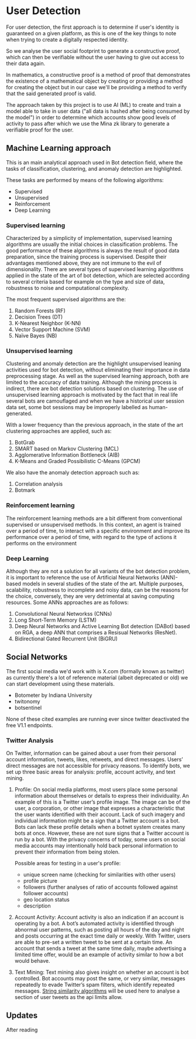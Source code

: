 # User Detection

For user detection, the first approach is to determine if user's identity is guaranteed on a given platform, as this is one of the key things to note when trying to create a digitally respected identity.

So we analyse the user social footprint to generate a constructive proof, which can then be verifiable without the user having to give out access to their data again.

In mathematics, a constructive proof is a method of proof that demonstrates the existence of a mathematical object by creating or providing a method for creating the object but in our case we'll be providing a method to verify that the said generated proof is valid.

The approach taken by this project is to use AI (ML) to create and train a model able to take in user data ("all data is hashed after being consumed by the model") in order to determine which accounts show good levels of activity to pass after which we use the Mina zk library to generate a verifiable proof for the user.

## Machine Learning approach

This is an main analytical approach used in Bot detection field, where the tasks of classification, clustering, and anomaly detection are highlighted.

These tasks are performed by means of the following algorithms:

- Supervised
- Unsupervised
- Reinforcement
- Deep Learning

### Supervised learning

Characterized by a simplicity of implementation, supervised learning algorithms are usually the initial choices in classification problems. The good performance of these algorithms is always the result of good data preparation, since the training process is supervised. Despite their advantages mentioned above, they are not immune to the evil of dimensionality. There are several types of supervised learning algorithms applied in the state of the art of bot detection, which are selected according to several criteria based for example on the type and size of data, robustness to noise and computational complexity.

The most frequent supervised algorithms are the:

1. Random Forests (RF)
2. Decision Trees (DT)
3. K-Nearest Neighbor (K-NN)
4. Vector Support Machine (SVM)
5. Naı̈ve Bayes (NB)

### Unsupervised learning

Clustering and anomaly detection are the highlight unsupervised leaning activities used for bot detection, without eliminating their importance in data preprocessing stage. As well as the supervised learning approach, both are limited to the accuracy of data training. Although the mining process is indirect, there are bot detection solutions based on clustering. The use of unsupervised learning
approach is motivated by the fact that in real life several bots are camouflaged and when we have a historical user session data set, some bot sessions may be improperly labelled as human-generated.

With a lower frequency than the previous approach, in the state of the art clustering approaches are applied,
such as:

1. BotGrab
2. SMART based on Markov Clustering (MCL)
3. Agglomerative Information Bottleneck (AIB)
4. K-Means and Graded Possibilistic C-Means (GPCM)

We also have the anomaly detection approach such as:

1. Correlation analysis
2. Botmark

### Reinforcement learning

The reinforcement learning methods are a bit different from conventional supervised or unsupervised methods. In this context, an agent is trained over a period of time, to interact with a specific environment and improve its performance over a period of time, with regard to the type of actions it performs on the environment

### Deep Learning

Although they are not a solution for all variants of the bot detection problem, it is important to reference the use
of Artificial Neural Networks (ANN)-based models in several studies of the state of the art. Multiple purposes,
scalability, robustness to incomplete and noisy data, can be the reasons for the choice, conversely, they are
very detrimental at saving computing resources. Some ANNs approaches are as follows:

1. Convolutional Neural Networkss (CNNs)
2. Long Short-Term Memory (LSTM)
3. Deep Neural Networks and Active Learning Bot detection (DABot) based on RGA, a deep ANN that comprises a Resisual Networks (ResNet).
4. Bidirectional Gated Recurrent Unit (BiGRU)

## Social Networks

The first social media we'd work with is X.com (formally known as twitter) as currently there's a lot of reference material (albeit deprecated or old) we can start development using these materials.

- Botometer by Indiana University
- twitonomy
- botsentinel

None of these cited examples are running ever since twitter deactivated the free V1.1 endpoints.

### Twitter Analysis

On Twitter, information can be gained about a user from their personal account information, tweets, likes, retweets, and direct messages. Users’ direct messages are not accessible for privacy reasons. To identify bots, we set up three basic areas for analysis: profile, account activity, and text mining.

1. Profile: On social media platforms, most users place some personal information about themselves or details to express their individuality. An example of this is a Twitter user’s profile image. The image can be of the user, a corporation, or other image that expresses a characteristic that the user wants identified with their account. Lack of such imagery and individual information might be a sign that a Twitter account is a bot. Bots can lack these profile details when a botnet system creates many bots at once. However, these are not sure signs that a Twitter account is run by a bot. With the privacy concerns of today, some users on social media accounts may intentionally hold back personal information to prevent their information from being
stolen.

    Possible areas for testing in a user's profile:

    - unique screen name (checking for similarities with other users)
    - profile picture
    - followers (further analyses of ratio of accounts followed against follower accounts)
    - geo location status
    - description

2. Account Activity: Account activity is also an indication if an account is operating by a bot. A bot’s automated activity is identified through abnormal user patterns, such as posting all hours of the day and night and posts occurring at the exact time daily or weekly. With Twitter, users are able to pre-set a written tweet to be sent at a certain time. An account that sends a tweet at the same time daily, maybe advertising a limited time offer, would be an example of activity similar to how a bot would behave.

3. Text Mining: Text mining also gives insight on whether an account is bot controlled. Bot accounts may post the same, or very similar, messages repeatedly to evade Twitter’s spam filters, which identify repeated messages. [String similarity algorithms](https://yassineelkhal.medium.com/the-complete-guide-to-string-similarity-algorithms-1290ad07c6b7) will be used here to analyse a section of user tweets as the api limits allow.

## Updates

After reading
